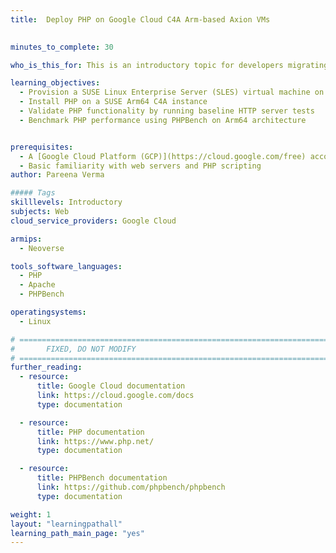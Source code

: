```yaml
---
title:  Deploy PHP on Google Cloud C4A Arm-based Axion VMs

  
minutes_to_complete: 30

who_is_this_for: This is an introductory topic for developers migrating Hypertext Preprocesso (PHP) workloads from x86_64 to Arm-based servers, specifically on Google Cloud C4A virtual machines (VM) built on Axion processors.

learning_objectives:
  - Provision a SUSE Linux Enterprise Server (SLES) virtual machine on a Google Cloud C4A Arm-based Axion virtual machine
  - Install PHP on a SUSE Arm64 C4A instance
  - Validate PHP functionality by running baseline HTTP server tests  
  - Benchmark PHP performance using PHPBench on Arm64 architecture 


prerequisites:
  - A [Google Cloud Platform (GCP)](https://cloud.google.com/free) account with billing enabled
  - Basic familiarity with web servers and PHP scripting
author: Pareena Verma

##### Tags
skilllevels: Introductory
subjects: Web
cloud_service_providers: Google Cloud

armips:
  - Neoverse

tools_software_languages:
  - PHP
  - Apache
  - PHPBench

operatingsystems:
  - Linux

# ================================================================================
#       FIXED, DO NOT MODIFY
# ================================================================================
further_reading:
  - resource:
      title: Google Cloud documentation
      link: https://cloud.google.com/docs
      type: documentation

  - resource:
      title: PHP documentation
      link: https://www.php.net/ 
      type: documentation

  - resource:
      title: PHPBench documentation
      link: https://github.com/phpbench/phpbench
      type: documentation

weight: 1
layout: "learningpathall"
learning_path_main_page: "yes"
---
```

